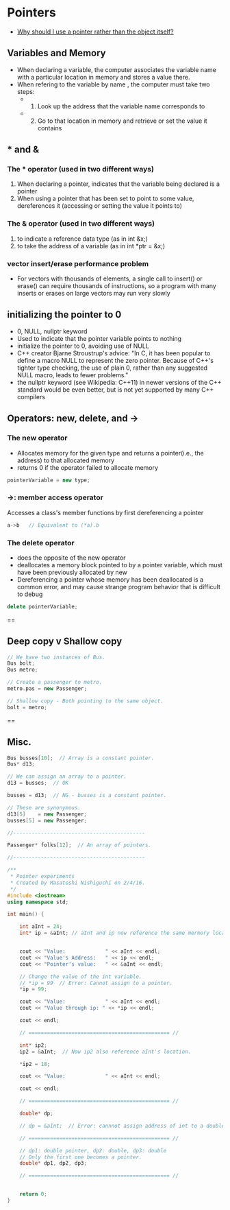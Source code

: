 # Pointers
- [Why should I use a pointer rather than the object itself?](http://stackoverflow.com/questions/22146094/why-should-i-use-a-pointer-rather-than-the-object-itself)

## Variables and Memory

- When declaring a variable, the computer associates the variable name with a particular location in memory and stores a value there.
- When refering to the variable by name , the computer must take two steps:
    + 1. Look up the address that the variable name corresponds to
    + 2. Go to that location in memory and retrieve or set the value it contains

## * and &

### The * operator (used in two different ways)
1. When declaring a pointer, indicates that the variable being declared is a pointer
2. When using a pointer that has been set to point to some value, dereferences it (accessing or setting the value it points to)

### The & operator (used in two different ways)
1. to indicate a reference data type (as in int &x;)
2. to take the address of a variable (as in int *ptr = &x;)

### vector insert/erase performance problem

- For vectors with thousands of elements, a single call to insert() or erase() can require thousands of instructions, so a program with many inserts or erases on large vectors may run very slowly

## initializing the pointer to 0
- 0, NULL, nullptr keyword
- Used to indicate that the pointer variable points to nothing
- initialize the pointer to 0, avoiding use of NULL
- C++ creator Bjarne Stroustrup's advice: "In C, it has been popular to define a macro NULL to represent the zero pointer. Because of C++'s tighter type checking, the use of plain 0, rather than any suggested NULL macro, leads to fewer problems."
- the nullptr keyword (see Wikipedia: C++11) in newer versions of the C++ standard would be even better, but is not yet supported by many C++ compilers

## Operators: new, delete, and ->

### The new operator
- Allocates memory for the given type and returns a pointer(i.e., the address) to that allocated memory
- returns 0 if the operator failed to allocate memory

```cpp
pointerVariable = new type;
```

### ->: member access operator

Accesses a class's member functions by first dereferencing a pointer

```cpp
a->b   // Equivalent to (*a).b
```

### The delete operator
- does the opposite of the new operator
- deallocates a memory block pointed to by a pointer variable, which must have been previously allocated by new
- Dereferencing a pointer whose memory has been deallocated is a common error, and may cause strange program behavior that is difficult to debug

```cpp
delete pointerVariable;
```

==

## Deep copy v Shallow copy

```cpp
// We have two instances of Bus.
Bus bolt;
Bus metro;

// Create a passenger to metro.
metro.pas = new Passenger;

// Shallow copy - Both pointing to the same object.
bolt = metro;
```

==

## Misc.

```cpp
Bus busses[10];  // Array is a constant pointer.
Bus* d13;

// We can assign an array to a pointer.
d13 = busses;  // OK

busses = d13;  // NG - busses is a constant pointer.

// These are synonymous.
d13[5]    = new Passenger;
busses[5] = new Passenger;

//-------------------------------------------

Passenger* folks[12];  // An array of pointers.

//-------------------------------------------
```

```cpp
/**
 * Pointer experiments
 * Created by Masatoshi Nishiguchi on 2/4/16.
 */
#include <iostream>
using namespace std;

int main() {

    int aInt = 24;
    int* ip = &aInt; // aInt and ip now reference the same mermory location.


    cout << "Value:             " << aInt << endl;
    cout << "Value's Address:   " << ip << endl;
    cout << "Pointer's value:   " << &aInt << endl;

    // Change the value of the int variable.
    // *ip = 99  // Error: Cannot assign to a pointer.
    *ip = 99;

    cout << "Value:             " << aInt << endl;
    cout << "Value through ip: " << *ip << endl;

    cout << endl;

    // ============================================== //

    int* ip2;
    ip2 = &aInt;  // Now ip2 also reference aInt's location.

    *ip2 = 18;

    cout << "Value:             " << aInt << endl;

    cout << endl;

    // ============================================== //

    double* dp;

    // dp = &aInt;  // Error: cannnot assign address of int to a double pointer.

    // ============================================== //

    // dp1: double pointer, dp2: double, dp3: double
    // Only the first one becomes a pointer.
    double* dp1, dp2, dp3;

    // ============================================== //


    return 0;
}
```






